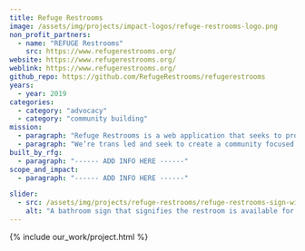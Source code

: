 ```yaml
---
title: Refuge Restrooms
image: /assets/img/projects/impact-logos/refuge-restrooms-logo.png
non_profit_partners:
  - name: "REFUGE Restrooms"
    src: https://www.refugerestrooms.org/
website: https://www.refugerestrooms.org/
weblink: https://www.refugerestrooms.org/
github_repo: https://github.com/RefugeRestrooms/refugerestrooms
years:
  - year: 2019
categories:
  - category: "advocacy"
  - category: "community building"
mission:
  - paragraph: "Refuge Restrooms is a web application that seeks to provide safe restroom access for transgender, intersex, and gender nonconforming individuals. Users can search for restrooms by proximity to a search location, add new restroom listings, as well as comment and rate existing listings."
  - paragraph: "We’re trans led and seek to create a community focused not only on finding existing safe restroom access, but also advocating for transgender, intersex, and gender nonconforming people’s safety."
built_by_rfg:
  - paragraph: "------ ADD INFO HERE ------"
scope_and_impact:
  - paragraph: "------ ADD INFO HERE ------"

slider:
  - src: /assets/img/projects/refuge-restrooms/refuge-restrooms-sign-with-handicap.png
    alt: "A bathroom sign that signifies the restroom is available for use for male, female, transgendered, and is handicap accessible."
---
```


{% include our_work/project.html %}
